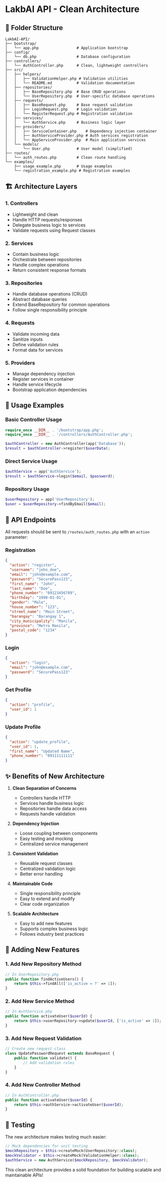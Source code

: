 # LakbAI API - Clean Architecture

## 📁 Folder Structure

```
LakbAI-API/
├── bootstrap/
│   └── app.php                 # Application bootstrap
├── config/
│   └── db.php                  # Database configuration
├── controllers/
│   └── AuthController.php      # Clean, lightweight controllers
├── src/
│   ├── helpers/
│   │   ├── ValidationHelper.php # Validation utilities
│   │   └── README.md           # Validation documentation
│   ├── repositories/
│   │   ├── BaseRepository.php  # Base CRUD operations
│   │   └── UserRepository.php  # User-specific database operations
│   ├── requests/
│   │   ├── BaseRequest.php     # Base request validation
│   │   ├── LoginRequest.php    # Login validation
│   │   └── RegisterRequest.php # Registration validation
│   ├── services/
│   │   └── AuthService.php     # Business logic layer
│   ├── providers/
│   │   ├── ServiceContainer.php    # Dependency injection container
│   │   ├── AuthServiceProvider.php # Auth services registration
│   │   └── AppServiceProvider.php  # Main application services
│   └── models/
│       └── User.php            # User model (simplified)
├── routes/
│   └── auth_routes.php         # Clean route handling
└── examples/
    ├── usage_example.php       # Usage examples
    └── registration_example.php # Registration examples
```

## 🏗️ Architecture Layers

### 1. **Controllers** 
- Lightweight and clean
- Handle HTTP requests/responses
- Delegate business logic to services
- Validate requests using Request classes

### 2. **Services**
- Contain business logic
- Orchestrate between repositories
- Handle complex operations
- Return consistent response formats

### 3. **Repositories**
- Handle database operations (CRUD)
- Abstract database queries
- Extend BaseRepository for common operations
- Follow single responsibility principle

### 4. **Requests**
- Validate incoming data
- Sanitize inputs
- Define validation rules
- Format data for services

### 5. **Providers**
- Manage dependency injection
- Register services in container
- Handle service lifecycle
- Bootstrap application dependencies

## 🚀 Usage Examples

### Basic Controller Usage
```php
require_once __DIR__ . '/bootstrap/app.php';
require_once __DIR__ . '/controllers/AuthController.php';

$authController = new AuthController(app('Database'));
$result = $authController->register($userData);
```

### Direct Service Usage
```php
$authService = app('AuthService');
$result = $authService->login($email, $password);
```

### Repository Usage
```php
$userRepository = app('UserRepository');
$user = $userRepository->findByEmail($email);
```

## 📡 API Endpoints

All requests should be sent to `/routes/auth_routes.php` with an `action` parameter:

### Registration
```json
{
  "action": "register",
  "username": "john_doe",
  "email": "john@example.com",
  "password": "SecurePass123",
  "first_name": "John",
  "last_name": "Doe",
  "phone_number": "09123456789",
  "birthday": "1990-01-01",
  "gender": "Male",
  "house_number": "123",
  "street_name": "Main Street",
  "barangay": "Barangay 1",
  "city_municipality": "Manila",
  "province": "Metro Manila",
  "postal_code": "1234"
}
```

### Login
```json
{
  "action": "login",
  "email": "john@example.com",
  "password": "SecurePass123"
}
```

### Get Profile
```json
{
  "action": "profile",
  "user_id": 1
}
```

### Update Profile
```json
{
  "action": "update_profile",
  "user_id": 1,
  "first_name": "Updated Name",
  "phone_number": "09111111111"
}
```

## ✨ Benefits of New Architecture

1. **Clean Separation of Concerns**
   - Controllers handle HTTP
   - Services handle business logic
   - Repositories handle data access
   - Requests handle validation

2. **Dependency Injection**
   - Loose coupling between components
   - Easy testing and mocking
   - Centralized service management

3. **Consistent Validation**
   - Reusable request classes
   - Centralized validation logic
   - Better error handling

4. **Maintainable Code**
   - Single responsibility principle
   - Easy to extend and modify
   - Clear code organization

5. **Scalable Architecture**
   - Easy to add new features
   - Supports complex business logic
   - Follows industry best practices

## 🔧 Adding New Features

### 1. Add New Repository Method
```php
// In UserRepository.php
public function findActiveUsers() {
    return $this->findAll(['is_active = ?' => 1]);
}
```

### 2. Add New Service Method
```php
// In AuthService.php
public function activateUser($userId) {
    return $this->userRepository->update($userId, ['is_active' => 1]);
}
```

### 3. Add New Request Validation
```php
// Create new request class
class UpdatePasswordRequest extends BaseRequest {
    public function validate() {
        // Add validation rules
    }
}
```

### 4. Add New Controller Method
```php
// In AuthController.php
public function activateUser($userId) {
    return $this->authService->activateUser($userId);
}
```

## 🧪 Testing

The new architecture makes testing much easier:

```php
// Mock dependencies for unit testing
$mockRepository = $this->createMock(UserRepository::class);
$mockValidator = $this->createMock(ValidationHelper::class);
$authService = new AuthService($mockRepository, $mockValidator);
```

This clean architecture provides a solid foundation for building scalable and maintainable APIs!
